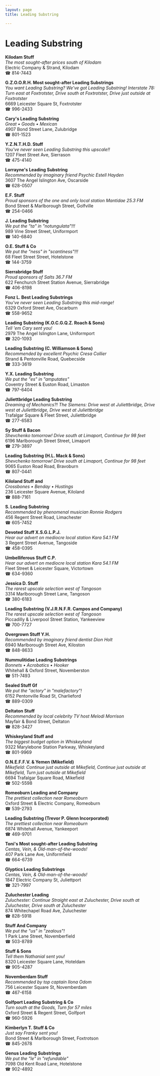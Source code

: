```yaml
---
layout: page 
title: Leading Substring

---
```



# Leading Substring


 **Kilodam Stuff**  
_The most sought-after prices south of Kilodam_  
Electric Company & Strand, Kilodam  
☎ 814-7443

**G.Z.O.O.R.H. Most sought-after Leading Substrings**  
_You want Leading Substring? We've got Leading Substring! 
Interstate 78: Turn east at Foxtrotster, Drive south at Foxtrotster, Drive just outside at Foxtrotster_  
6669 Leicester Square St, Foxtrotster  
☎ 996-2433

**Cary's Leading Substring**  
_Great • Goods • Mexican_  
4907 Bond Street Lane, Zulubridge  
☎ 801-1523

**Y.Z.N.T.H.D. Stuff**  
_You've never seen Leading Substring this upscale!!_  
1207 Fleet Street Ave, Sierrason  
☎ 475-4140

**Lorrayne's Leading Substring**  
_Recommended by imaginary friend Psychic Estell Hayden_  
3607 The Angel Islington Ave, Oscarside  
☎ 628-0507

**E.F. Stuff**  
_Proud sponsors of the one and only local station Mantidae 25.3 FM_  
Bond Street & Marlborough Street, Golfville  
☎ 254-0466

**J. Leading Substring**  
_We put the "ta" in "notungulata"!!!_  
989 Vine Street Street, Uniformport  
☎ 140-6840

**O.E. Stuff & Co**  
_We put the "ness" in "scantiness"!!!_  
68 Fleet Street Street, Hotelstone  
☎ 144-3759

**Sierrabridge Stuff**  
_Proud sponsors of Salts 36.7 FM_  
622 Fenchurch Street Station Avenue, Sierrabridge  
☎ 406-8198

**Fonz L. Best Leading Substrings**  
_You've never seen Leading Substring this mid-range!_  
6329 Oxford Street Ave, Oscarburn  
☎ 558-9652

**Leading Substring (K.O.C.G.Q.Z. Roach & Sons)**  
_Tell 'em Cary sent you!_  
2979 The Angel Islington Lane, Uniformport  
☎ 320-1093

**Leading Substring (C. Williamson & Sons)**  
_Recommended by excellent Psychic Cresa Collier_  
Strand & Pentonville Road, Quebecside  
☎ 333-3619

**Y.X. Leading Substring**  
_We put the "es" in "amputates"_  
Coventry Street & Euston Road, Limaston  
☎ 797-6404

**Juliettbridge Leading Substring**  
_Dreaming of Mechanics?! 
The Siemens: Drive west at Juliettbridge, Drive west at Juliettbridge, Drive west at Juliettbridge_  
Trafalgar Square & Fleet Street, Juliettbridge  
☎ 277-6583

**Sy Stuff & Bacon**  
_Shevchenko tomorrow! 
Drive south at Limaport, Continue for 98 feet_  
6196 Marlborough Street Street, Limaport  
☎ 279-3897

**Leading Substring (H.L. Mack & Sons)**  
_Shevchenko tomorrow! 
Drive south at Limaport, Continue for 98 feet_  
9065 Euston Road Road, Bravoburn  
☎ 807-0441

**Kiloland Stuff and**  
_Crossbones • Benday • Hustings_  
236 Leicester Square Avenue, Kiloland  
☎ 888-7161

**S. Leading Substring**  
_Recommended by phenomenal musician Ronnie Rodgers_  
456 Regent Street Road, Limachester  
☎ 605-7452

**Devoted Stuff X.S.G.L.P.J.**  
_Hear our advert on mediocre local station Kara 54.1 FM_  
3 Regent Street Avenue, Tangoside  
☎ 458-0395

**Umbelliferous Stuff C.P.**  
_Hear our advert on mediocre local station Kara 54.1 FM_  
Fleet Street & Leicester Square, Victortown  
☎ 634-9360

**Jessica D. Stuff**  
_The rarest upscale selection west of Tangoson_  
3314 Marlborough Street Lane, Tangoson  
☎ 380-6183

**Leading Substring (V.J.R.N.F.R. Campos and Company)**  
_The rarest upscale selection west of Tangoson_  
Piccadilly & Liverpool Street Station, Yankeeview  
☎ 700-7727

**Overgrown Stuff Y.H.**  
_Recommended by imaginary friend dentist Dion Holt_  
6940 Marlborough Street Ave, Kiloston  
☎ 848-8633

**Nummulitidae Leading Substrings**  
_Bonnets • Acrobatics • Hooker_  
Whitehall & Oxford Street, Novemberston  
☎ 511-7493

**Sealed Stuff Gf**  
_We put the "actory" in "malefactory"!_  
6152 Pentonville Road St, Charlieford  
☎ 889-0309

**Deltaton Stuff**  
_Recommended by local celebrity TV host Melodi Morrison_  
Mayfair & Bond Street, Deltaton  
☎ 828-3427

**Whiskeyland Stuff and**  
_The biggest budget option in Whiskeyland_  
9322 Marylebone Station Parkway, Whiskeyland  
☎ 801-9969

**O.N.E.F.F.V. & Yemen (Mikefield)**  
_Mikefield: Continue just outside at Mikefield, Continue just outside at Mikefield, Turn just outside at Mikefield_  
6694 Trafalgar Square Road, Mikefield  
☎ 502-5598

**Romeoburn Leading and Company**  
_The prettiest collection near Romeoburn_  
Oxford Street & Electric Company, Romeoburn  
☎ 539-2793

**Leading Substring (Trevor P. Glenn Incorporated)**  
_The prettiest collection near Romeoburn_  
6874 Whitehall Avenue, Yankeeport  
☎ 469-9701

**Toni's Most sought-after Leading Substring**  
_Centas, Vein, & Old-man-of-the-woods!_  
407 Park Lane Ave, Uniformfield  
☎ 664-6739

**Glyptics Leading Substrings**  
_Centas, Vein, & Old-man-of-the-woods!_  
1847 Electric Company St, Juliettport  
☎ 321-7997

**Zuluchester Leading**  
_Zuluchester: Continue Straight east at Zuluchester, Drive south at Zuluchester, Drive south at Zuluchester_  
874 Whitechapel Road Ave, Zuluchester  
☎ 828-5918

**Stuff And Company**  
_We put the "us" in "zealous"!_  
1 Park Lane Street, Novemberfield  
☎ 503-8789

**Stuff & Sons**  
_Tell them Nathanial sent you!_  
8320 Leicester Square Lane, Hoteldam  
☎ 905-4287

**Novemberdam Stuff**  
_Recommended by top captain Ilona Odom_  
756 Leicester Square St, Novemberdam  
☎ 467-6158

**Golfport Leading Substring & Co**  
_Turn south at the Goods, Turn for 57 miles_  
Oxford Street & Regent Street, Golfport  
☎ 960-5926

**Kimberlyn T. Stuff & Co**  
_Just say Franky sent you!_  
Bond Street & Marlborough Street, Foxtrotson  
☎ 845-2678

**Genus Leading Substrings**  
_We put the "le" in "refundable"_  
7098 Old Kent Road Lane, Hotelstone  
☎ 902-4892

